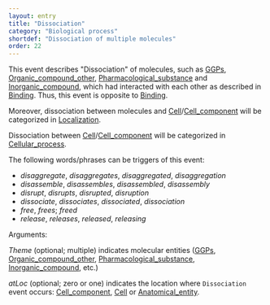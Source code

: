 ```yaml
---
layout: entry
title: "Dissociation"
category: "Biological process"
shortdef: "Dissociation of multiple molecules"
order: 22
---
```


<!--
This event is based on the <a href="http://www.nactem.ac.uk/meta-knowledge/">GENIA-Meta-knowledge corpus</a> at <a href="http://www.nactem.ac.uk/">NaCTeM</a>.
-->

This event describes "Dissociation" of molecules, such as [GGPs](), [Organic_compound_other](), [Pharmacological_substance]() and [Inorganic_compound](), which had interacted with each other as described in [Binding](). Thus, this event is opposite to [Binding]().

Moreover, dissociation between molecules and [Cell]()/[Cell_component]() will be categorized in [Localization]().

Dissociation between [Cell]()/[Cell_component]() will be categorized in [Cellular_process]().

The following words/phrases can be triggers of this event:

- *disaggregate*, *disaggregates*, *disaggregated*, *disaggregation*
- *disassemble*, *disassembles*, *disassembled*, *disassembly*
- *disrupt*, *disrupts*, *disrupted*, *disruption*
- *dissociate*, *dissociates*, *dissociated*, *dissociation*
- *free*, *frees*; *freed*
- *release*, *releases*, *released*, *releasing*



Arguments:

*Theme* (optional; multiple) indicates molecular entities ([GGPs](), [Organic_compound_other](), [Pharmacological_substance](), [Inorganic_compound](), etc.)

*atLoc* (optional; zero or one) indicates the location where `Dissociation` event occurs: [Cell_component](), [Cell]() or [Anatomical_entity]().

<!--details-->

